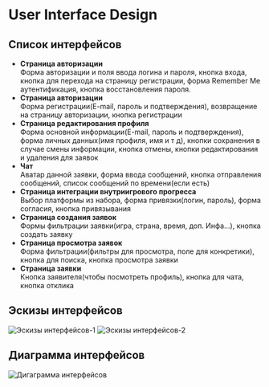 # User Interface Design
## Список интерфейсов
- **Страница авторизации**  
Форма авторизации и поля ввода логина и пароля, кнопка входа, кнопка для перехода на страницу
регистрации, форма Remember Me аутентификация, кнопка восстановления пароля.
- **Страница авторизации**  
Форма регистрации(E-mail, пароль и подтверждения), возвращение на страницу авторизации, кнопка
регистрации
- **Страница редактирования профиля**  
Форма основной информации(E-mail, пароль и подтверждения), форма личных данных(имя профиля,
имя и т д), кнопки сохранения в случае смены информации, кнопка отмены, кнопки редактирования и
удаления для заявок
- **Чат**  
Аватар данной заявки, форма ввода сообщений, кнопка отправления сообщений, список сообщений по
времени(если есть)
- **Страница интеграции внутриигрового прогресса**  
Выбор платформы из набора, форма привязки(логин, пароль), форма согласия, кнопка привязывания
- **Страница создания заявок**  
Формы фильтрации заявки(игра, страна, время, доп. Инфа...), кнопка создать заявку
- **Страница просмотра заявок**  
Форма фильтрации(фильтры для просмотра, поле для конкретики), кнопка для поиска, кнопка просмотра
заявки
- **Страница заявки**   
Кнопка заявителя(чтобы посмотреть профиль), кнопка для чата, кнопка отклика 
## Эскизы интерфейсов
![Эскизы интерфейсов-1](https://i.ibb.co/yyt5dmF/Int-1.png "Эскизы интерфейсов-1")
![Эскизы интерфейсов-2](https://i.ibb.co/1qJQb5t/Int-2.png "Эскизы интерфейсов-2")
## Диаграмма интерфейсов
![Дигаграмма интерфейсов](https://i.ibb.co/YpZT090/Artur-1.png "Диаграмма интерфейсов")
